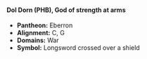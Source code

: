 #### Dol Dorn (PHB), God of strength at arms
- **Pantheon:** Eberron
- **Alignment:** C, G
- **Domains:** War
- **Symbol:** Longsword crossed over a shield